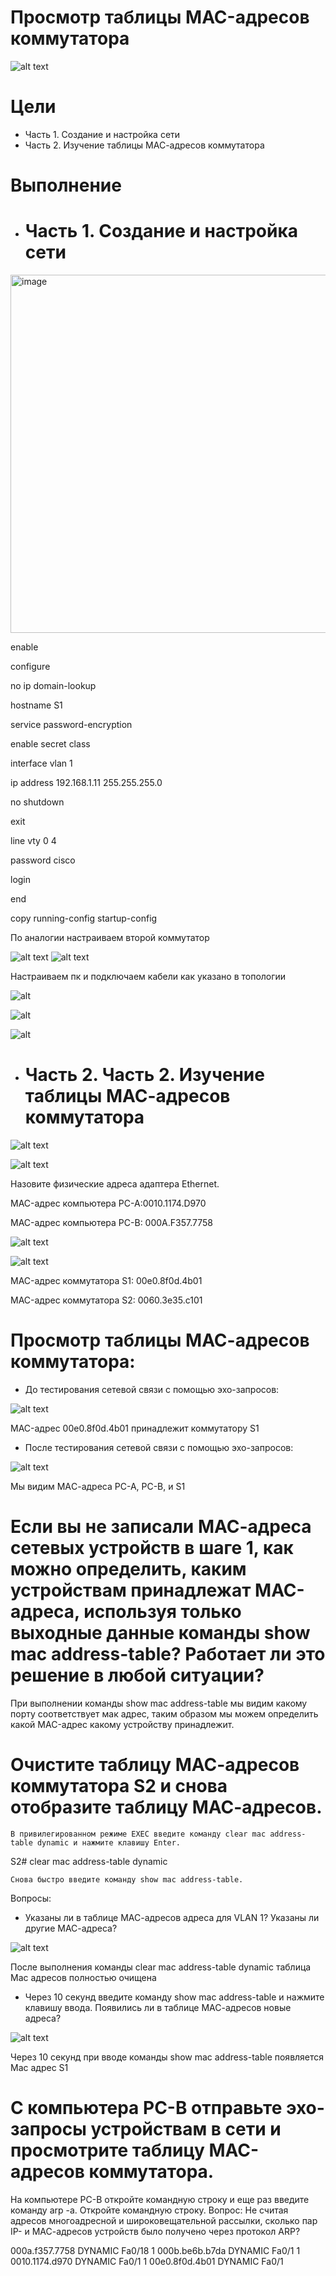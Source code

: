 # Просмотр таблицы MAC-адресов коммутатора

![alt text](https://github.com/ALEKSANDR-D19/OtusBasic/blob/main/Jpeg/lab2-1.PNG)

# Цели
   * Часть 1. Создание и настройка сети
   * Часть 2. Изучение таблицы МАС-адресов коммутатора

# Выполнение
   * # Часть 1. Создание и настройка сети

<img width="1357" height="573" alt="image" src="https://github.com/user-attachments/assets/5ed74e0c-0f20-4a8a-b70b-80c569e96756" />

enable

configure

no ip domain-lookup

hostname S1

service password-encryption

enable secret class


interface vlan 1

ip address 192.168.1.11 255.255.255.0

no shutdown

exit

line vty 0 4

password cisco

login

end

copy running-config startup-config 

По аналогии настраиваем второй коммутатор

![alt text](https://github.com/ALEKSANDR-D19/OtusBasic/blob/main/Jpeg/Lab2S1.PNG) ![alt text](https://github.com/ALEKSANDR-D19/OtusBasic/blob/main/Jpeg/Lab2S2.PNG)

Настраиваем пк и подключаем кабели как указано в топологии

![alt](https://github.com/ALEKSANDR-D19/OtusBasic/blob/main/Jpeg/Lab2PC-A.PNG)

![alt](https://github.com/ALEKSANDR-D19/OtusBasic/blob/main/Jpeg/Lb2PC-B.PNG)

![alt](https://github.com/ALEKSANDR-D19/OtusBasic/blob/main/Jpeg/Lab2-3.PNG)


   * # Часть 2. Часть 2. Изучение таблицы МАС-адресов коммутатора
   

![alt text](https://github.com/ALEKSANDR-D19/OtusBasic/blob/main/Jpeg/Lab2-4.PNG)

![alt text](https://github.com/ALEKSANDR-D19/OtusBasic/blob/main/Jpeg/Lab2-5.PNG)

Назовите физические адреса адаптера Ethernet.

MAC-адрес компьютера PC-A:0010.1174.D970

MAC-адрес компьютера PC-B: 000A.F357.7758

![alt text](https://github.com/ALEKSANDR-D19/OtusBasic/blob/main/Jpeg/Lab2-8.PNG)

![alt text](https://github.com/ALEKSANDR-D19/OtusBasic/blob/main/Jpeg/Lab2-9.PNG)

MAC-адрес коммутатора S1: 00e0.8f0d.4b01

MAC-адрес коммутатора S2: 0060.3e35.c101




# Просмотр таблицы MАС-адресов коммутатора:
   * До тестирования сетевой связи с помощью эхо-запросов:    


![alt text](https://github.com/ALEKSANDR-D19/OtusBasic/blob/main/Jpeg/Lab2-6.PNG)


MAC-адрес 00e0.8f0d.4b01 принадлежит коммутатору S1

   * После тестирования сетевой связи с помощью эхо-запросов:

![alt text](https://github.com/ALEKSANDR-D19/OtusBasic/blob/main/Jpeg/Lab2-7.PNG)

Мы видим MAС-адреса PC-A, PC-B, и S1

# Если вы не записали МАС-адреса сетевых устройств в шаге 1, как можно определить, каким устройствам принадлежат МАС-адреса, используя только выходные данные команды show mac address-table? Работает ли это решение в любой ситуации?

При выполнении команды show mac address-table мы видим какому порту соответствует мак адрес, таким образом мы можем определить какой MAC-адрес какому устройству принадлежит.

# Очистите таблицу МАС-адресов коммутатора S2 и снова отобразите таблицу МАС-адресов.

	В привилегированном режиме EXEC введите команду clear mac address-table dynamic и нажмите клавишу Enter.
S2# clear mac address-table dynamic

	Снова быстро введите команду show mac address-table.
 
Вопросы:
   * Указаны ли в таблице МАС-адресов адреса для VLAN 1? Указаны ли другие МАС-адреса?

![alt text](https://github.com/ALEKSANDR-D19/OtusBasic/blob/main/Jpeg/Lab2-10.PNG)

После выполнения команды clear mac address-table dynamic таблица Mac адресов полностью очищена

  * Через 10 секунд введите команду show mac address-table и нажмите клавишу ввода. Появились ли в таблице МАС-адресов новые адреса?



![alt text](https://github.com/ALEKSANDR-D19/OtusBasic/blob/main/Jpeg/Lab2-11.PNG)

Через 10 секунд при вводе команды show mac address-table появляется Mac адрес S1

# С компьютера PC-B отправьте эхо-запросы устройствам в сети и просмотрите таблицу МАС-адресов коммутатора.



На компьютере PC-B откройте командную строку и еще раз введите команду arp -a.
Откройте командную строку.
Вопрос:
Не считая адресов многоадресной и широковещательной рассылки, сколько пар IP- и МАС-адресов устройств было получено через протокол ARP?





000a.f357.7758    DYNAMIC     Fa0/18
   1    000b.be6b.b7da    DYNAMIC     Fa0/1
   1    0010.1174.d970    DYNAMIC     Fa0/1
   1    00e0.8f0d.4b01    DYNAMIC     Fa0/1

























